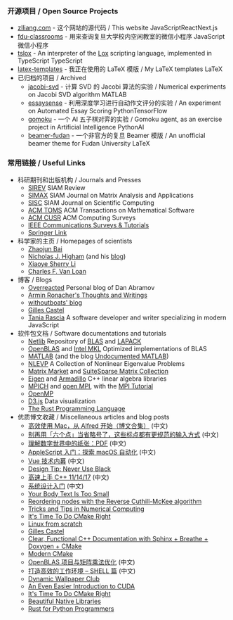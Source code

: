 ### 开源项目 / Open Source Projects

- [zlliang.com](https://github.com/zlliang/zlliang.com) - 这个网站的源代码 / This website <tag>JavaScript</tag><tag>React</tag><tag>Next.js</tag>
- [fdu-classrooms](https://github.com/zlliang/fdu-classrooms) - 用来查询复旦大学校内空闲教室的微信小程序 <tag>JavaScript</tag><tag>微信小程序</tag>
- [tslox](https://github.com/zlliang/tslox) - An interpreter of the [Lox](https://github.com/munificent/craftinginterpreters) scripting language, implemented in TypeScript <tag>TypeScript</tag>
- [latex-templates](https://github.com/zlliang/latex-templates) - 我正在使用的 LaTeX 模版 / My LaTeX templates <tag>LaTeX</tag>
- 已归档的项目 / Archived
  - [jacobi-svd](https://github.com/zlliang/jacobi-svd) - 计算 SVD 的 Jacobi 算法的实验 / Numerical experiments on Jacobi SVD algorithm <tag>MATLAB</tag>
  - [essaysense](https://github.com/zlliang/essaysense) - 利用深度学习进行自动作文评分的实验 / An experiment on Automated Essay Scoring <tag>Python</tag><tag>TensorFlow</tag>
  - [gomoku](https://github.com/zlliang/gomoku) - 一个 AI 五子棋对弈的实验 / Gomoku agent, as an exercise project in Artificial Intelligence <tag>Python</tag><tag>AI</tag>
  - [beamer-fudan](https://github.com/zlliang/beamer-fudan) - 一个非官方的复旦 Beamer 模版 / An unofficial beamer theme for Fudan University <tag>LaTeX</tag>

### 常用链接 / Useful Links

- 科研期刊和出版机构 / Journals and Presses
  - [SIREV](https://epubs.siam.org/loi/siread) <span class='desc'>SIAM Review</span>
  - [SIMAX](https://epubs.siam.org/journal/sjmael) <span class='desc'>SIAM Journal on Matrix Analysis and Applications</span>
  - [SISC](https://epubs.siam.org/journal/sjoce3) <span class='desc'>SIAM Journal on Scientific Computing</span>
  - [ACM TOMS](https://toms.acm.org/) <span class='desc'>ACM Transactions on Mathematical Software</span>
  - [ACM CUSR](https://csur.acm.org/) <span class='desc'>ACM Computing Surveys</span>
  - [IEEE Communications Surveys & Tutorials](https://ieeexplore.ieee.org/xpl/RecentIssue.jsp?punumber=9739)
  - [Springer Link](https://link.springer.com/)
- 科学家的主页 / Homepages of scientists
  - [Zhaojun Bai](https://web.cs.ucdavis.edu/~bai/)
  - [Nicholas J. Higham](http://www.maths.manchester.ac.uk/~higham/) (and his [blog](https://nickhigham.wordpress.com/))
  - [Xiaoye Sherry Li](https://crd-legacy.lbl.gov/~xiaoye/)
  - [Charles F. Van Loan](http://www.cs.cornell.edu/cv/)
- 博客 / Blogs
  - [Overreacted](https://overreacted.io/) <span class='desc'>Personal blog of Dan Abramov</span>
  - [Armin Ronacher's Thoughts and Writings](http://lucumr.pocoo.org)
  - [withoutboats' blog](https://boats.gitlab.io/blog/)
  - [Gilles Castel](https://castel.dev/)
  - [Tania Rascia](https://www.taniarascia.com/) <span class='desc'>A software developer and writer specializing in modern JavaScript</span>
- 软件包文档 / Software documentations and tutorials
  - [Netlib](https://netlib.org/) <span class='desc'>Repository of [BLAS](https://netlib.org/blas) and [LAPACK](https://netlib.org/lapack)</span>
  - [OpenBLAS](http://www.openblas.net/) and [Intel MKL](https://software.intel.com/mkl) <span class='desc'>Optimized implementations of BLAS</span>
  - [MATLAB](https://mathworks.com/help/) (and the blog [Undocumented MATLAB](https://undocumentedmatlab.com/))
  - [NLEVP](http://www.maths.manchester.ac.uk/our-research/research-groups/numerical-analysis-and-scientific-computing/numerical-analysis/software/nlevp/) <span class='desc'>A Collection of Nonlinear Eigenvalue Problems</span>
  - [Matrix Market](https://math.nist.gov/MatrixMarket/) and [SuiteSparse Matrix Collection](https://sparse.tamu.edu/)
  - [Eigen](https://eigen.tuxfamily.org/) and [Armadillo](http://arma.sourceforge.net/) <span class='desc'>C++ linear algebra libraries</span>
  - [MPICH](https://www.mpich.org) and [open MPI](https://www.open-mpi.org), with the [MPI Tutorial](http://mpitutorial.com/)
  - [OpenMP](https://www.openmp.org)
  - [D3.js](https://d3js.org) <span class='desc'>Data visualization</span>
  - [The Rust Programming Language](https://doc.rust-lang.org/book/)
- 优质博文收藏 / Miscellaneous articles and blog posts
  - [高效使用 Mac，从 Alfred 开始（博文合集）](https://sspai.com/topic/237) <span class='desc'>(中文)</span>
  - [别再用「六个点」当省略号了，这些标点都有更规范的输入方式](https://sspai.com/post/45516) <span class='desc'>(中文)</span>
  - [理解数字世界中的纸张：PDF](https://sspai.com/post/47092) <span class='desc'>(中文)</span>
  - [AppleScript 入门：探索 macOS 自动化](https://sspai.com/post/46912) <span class='desc'>(中文)</span>
  - [Vue 技术内幕](http://hcysun.me/vue-design/) <span class='desc'>(中文)</span>
  - [Design Tip: Never Use Black](https://ianstormtaylor.com/design-tip-never-use-black/)
  - [高速上手 C++ 11/14/17](https://changkun.de/modern-cpp/) <span class='desc'>(中文)</span>
  - [系统设计入门](https://github.com/donnemartin/system-design-primer/blob/master/README-zh-Hans.md) <span class='desc'>(中文)</span>
  - [Your Body Text Is Too Small](https://blog.marvelapp.com/body-text-small/)
  - [Reordering nodes with the Reverse Cuthill-McKee algorithm](http://www.juliafem.org/examples/2017-08-29-reordering-nodes-with-the-RCM-algorithm)
  - [Tricks and Tips in Numerical Computing](https://nickhigham.wordpress.com/2018/08/21/tricks-and-tips-in-numerical-computing/)
  - [It's Time To Do CMake Right](https://pabloariasal.github.io/2018/02/19/its-time-to-do-cmake-right/)
  - [Linux from scratch](http://www.linuxfromscratch.org)
  - [Gilles Castel](https://castel.dev)
  - [Clear, Functional C++ Documentation with Sphinx + Breathe + Doxygen + CMake](https://devblogs.microsoft.com/cppblog/clear-functional-c-documentation-with-sphinx-breathe-doxygen-cmake/)
  - [Modern CMake](https://cliutils.gitlab.io/modern-cmake/)
  - [OpenBLAS 项目与矩阵乘法优化](https://www.leiphone.com/news/201704/Puevv3ZWxn0heoEv.html) <span class='desc'>(中文)</span>
  - [打造高效的工作环境 – SHELL 篇](https://coolshell.cn/articles/19219.html) <span class='desc'>(中文)</span>
  - [Dynamic Wallpaper Club](https://dynamicwallpaper.club)
  - [An Even Easier Introduction to CUDA](https://devblogs.nvidia.com/even-easier-introduction-cuda/)
  - [It's Time To Do CMake Right](https://pabloariasal.github.io/2018/02/19/its-time-to-do-cmake-right/)
  - [Beautiful Native Libraries](http://lucumr.pocoo.org/2013/8/18/beautiful-native-libraries/)
  - [Rust for Python Programmers](http://lucumr.pocoo.org/2015/5/27/rust-for-pythonistas/)

